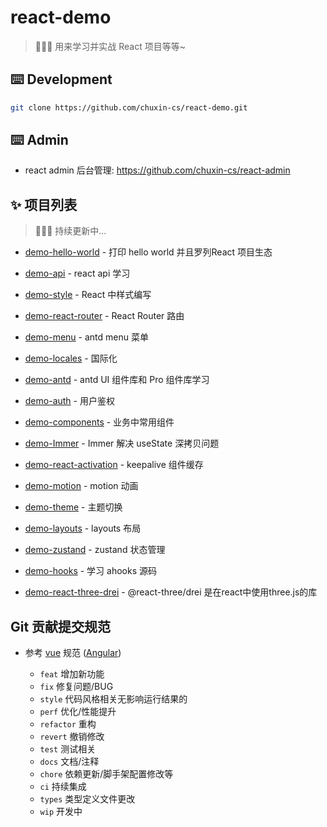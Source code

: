 # react-demo
> 🍉🍉🍉 用来学习并实战 React 项目等等~

## ⌨️ Development
```bash
git clone https://github.com/chuxin-cs/react-demo.git
```

## ⌨️ Admin
- react admin 后台管理: https://github.com/chuxin-cs/react-admin


## ✨ 项目列表
> 🍉🍉🍉 持续更新中...
- [demo-hello-world](https://github.com/chuxin-cs/react-demo/tree/master/demo-hello-world) - 打印 hello world 并且罗列React 项目生态
- [demo-api](https://github.com/chuxin-cs/react-demo/tree/master/demo-api) - react api 学习
- [demo-style](https://github.com/chuxin-cs/react-demo/tree/master/demo-style) - React 中样式编写
- [demo-react-router](https://github.com/chuxin-cs/react-demo/tree/master/demo-react-router) - React Router 路由
- [demo-menu](https://github.com/chuxin-cs/react-demo/tree/master/demo-menu) - antd menu 菜单
- [demo-locales](https://github.com/chuxin-cs/react-demo/tree/master/demo-locales) - 国际化

- [demo-antd](https://github.com/chuxin-cs/react-demo/tree/master/demo-antd) - antd UI 组件库和 Pro 组件库学习
- [demo-auth](https://github.com/chuxin-cs/react-demo/tree/master/demo-auth) - 用户鉴权
- [demo-components](https://github.com/chuxin-cs/react-demo/tree/master/demo-components) - 业务中常用组件
- [demo-Immer](https://github.com/chuxin-cs/react-demo/tree/master/demo-Immer) - Immer 解决 useState 深拷贝问题
- [demo-react-activation](https://github.com/chuxin-cs/react-demo/tree/master/demo-react-activation) - keepalive 组件缓存
- [demo-motion](https://github.com/chuxin-cs/react-demo/tree/master/demo-motion) - motion 动画
- [demo-theme](https://github.com/chuxin-cs/react-demo/tree/master/demo-motion) - 主题切换
- [demo-layouts](https://github.com/chuxin-cs/react-demo/tree/master/demo-layouts) - layouts 布局
- [demo-zustand](https://github.com/chuxin-cs/react-demo/tree/master/demo-zustand) - zustand 状态管理
- [demo-hooks](https://github.com/chuxin-cs/react-demo/tree/master/demo-hooks) - 学习 ahooks 源码
- [demo-react-three-drei](https://github.com/chuxin-cs/react-demo/tree/master/demo-react-three-drei) - @react-three/drei 是在react中使用three.js的库

## Git 贡献提交规范

- 参考 [vue](https://github.com/vuejs/vue/blob/dev/.github/COMMIT_CONVENTION.md) 规范 ([Angular](https://github.com/conventional-changelog/conventional-changelog/tree/master/packages/conventional-changelog-angular))

  - `feat` 增加新功能
  - `fix` 修复问题/BUG
  - `style` 代码风格相关无影响运行结果的
  - `perf` 优化/性能提升
  - `refactor` 重构
  - `revert` 撤销修改
  - `test` 测试相关
  - `docs` 文档/注释
  - `chore` 依赖更新/脚手架配置修改等
  - `ci` 持续集成
  - `types` 类型定义文件更改
  - `wip` 开发中